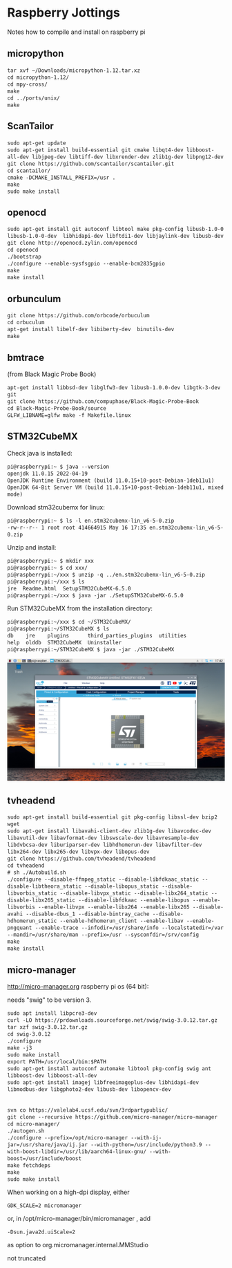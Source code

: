 # Raspberry Jottings
Notes how to compile and install on raspberry pi
## micropython
	tar xvf ~/Downloads/micropython-1.12.tar.xz
	cd micropython-1.12/
	cd mpy-cross/
	make
	cd ../ports/unix/
	make
	
## ScanTailor
	sudo apt-get update
	sudo apt-get install build-essential git cmake libqt4-dev libboost-all-dev libjpeg-dev libtiff-dev libxrender-dev zlib1g-dev libpng12-dev 
	git clone https://github.com/scantailor/scantailor.git
	cd scantailor/
	cmake -DCMAKE_INSTALL_PREFIX=/usr .
	make
	sudo make install

## openocd
	sudo apt-get install git autoconf libtool make pkg-config libusb-1.0-0 libusb-1.0-0-dev  libhidapi-dev libftdi1-dev libjaylink-dev libusb-dev
	git clone http://openocd.zylin.com/openocd
	cd openocd
	./bootstrap
	./configure --enable-sysfsgpio --enable-bcm2835gpio
	make
	make install
	
## orbunculum

```
git clone https://github.com/orbcode/orbuculum
cd orbuculum
apt-get install libelf-dev libiberty-dev  binutils-dev
make 
```

## bmtrace

(from Black Magic Probe Book)

```
apt-get install libbsd-dev libglfw3-dev libusb-1.0.0-dev libgtk-3-dev git
git clone https://github.com/compuphase/Black-Magic-Probe-Book
cd Black-Magic-Probe-Book/source
GLFW_LIBNAME=glfw make -f Makefile.linux
```

## STM32CubeMX

Check java is installed:
```
pi@raspberrypi:~ $ java --version
openjdk 11.0.15 2022-04-19
OpenJDK Runtime Environment (build 11.0.15+10-post-Debian-1deb11u1)
OpenJDK 64-Bit Server VM (build 11.0.15+10-post-Debian-1deb11u1, mixed mode)
```
Download stm32cubemx for linux:
```
pi@raspberrypi:~ $ ls -l en.stm32cubemx-lin_v6-5-0.zip 
-rw-r--r-- 1 root root 414664915 May 16 17:35 en.stm32cubemx-lin_v6-5-0.zip
```
Unzip and install:
```
pi@raspberrypi:~ $ mkdir xxx
pi@raspberrypi:~ $ cd xxx/
pi@raspberrypi:~/xxx $ unzip -q ../en.stm32cubemx-lin_v6-5-0.zip 
pi@raspberrypi:~/xxx $ ls
jre  Readme.html  SetupSTM32CubeMX-6.5.0
pi@raspberrypi:~/xxx $ java -jar ./SetupSTM32CubeMX-6.5.0
```
Run STM32CubeMX from the installation directory:
```
pi@raspberrypi:~/xxx $ cd ~/STM32CubeMX/
pi@raspberrypi:~/STM32CubeMX $ ls 
db    jre    plugins      third_parties_plugins  utilities
help  olddb  STM32CubeMX  Uninstaller
pi@raspberrypi:~/STM32CubeMX $ java -jar ./STM32CubeMX
```

![](cubemx.jpg)
 
## tvheadend

```
sudo apt-get install build-essential git pkg-config libssl-dev bzip2 wget
sudo apt-get install libavahi-client-dev zlib1g-dev libavcodec-dev libavutil-dev libavformat-dev libswscale-dev libavresample-dev libdvbcsa-dev liburiparser-dev libhdhomerun-dev libavfilter-dev libx264-dev libx265-dev libvpx-dev libopus-dev
git clone https://github.com/tvheadend/tvheadend
cd tvheadend
# sh ./Autobuild.sh
./configure --disable-ffmpeg_static --disable-libfdkaac_static --disable-libtheora_static --disable-libopus_static --disable-libvorbis_static --disable-libvpx_static --disable-libx264_static --disable-libx265_static --disable-libfdkaac --enable-libopus --enable-libvorbis --enable-libvpx --enable-libx264 --enable-libx265 --disable-avahi --disable-dbus_1 --disable-bintray_cache --disable-hdhomerun_static --enable-hdhomerun_client --enable-libav --enable-pngquant --enable-trace --infodir=/usr/share/info --localstatedir=/var --mandir=/usr/share/man --prefix=/usr --sysconfdir=/srv/config
make
make install
```

## micro-manager

http://micro-manager.org
raspberry pi os (64 bit):

needs "swig" to be version 3.

```
sudo apt install libpcre3-dev
curl -LO https://prdownloads.sourceforge.net/swig/swig-3.0.12.tar.gz
tar xzf swig-3.0.12.tar.gz
cd swig-3.0.12
./configure
make -j3
sudo make install
export PATH=/usr/local/bin:$PATH
sudo apt-get install autoconf automake libtool pkg-config swig ant libboost-dev libboost-all-dev 
sudo apt-get install imagej libfreeimageplus-dev libhidapi-dev libmodbus-dev libgphoto2-dev libusb-dev libopencv-dev


svn co https://valelab4.ucsf.edu/svn/3rdpartypublic/
git clone --recursive https://github.com/micro-manager/micro-manager
cd micro-manager/
./autogen.sh
./configure --prefix=/opt/micro-manager --with-ij-jar=/usr/share/java/ij.jar --with-python=/usr/include/python3.9 --with-boost-libdir=/usr/lib/aarch64-linux-gnu/ --with-boost=/usr/include/boost
make fetchdeps
make
sudo make install
```

When working on a high-dpi display, either 

```
GDK_SCALE=2 micromanager
```
or, in /opt/micro-manager/bin/micromanager , add

```
-Dsun.java2d.uiScale=2
```
as option to  org.micromanager.internal.MMStudio

not truncated
